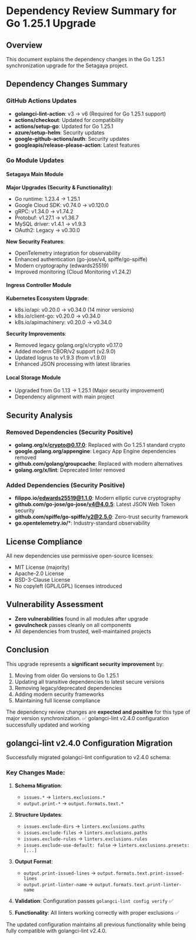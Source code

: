 # Dependency Review Summary for Go 1.25.1 Upgrade

## Overview
This document explains the dependency changes in the Go 1.25.1 synchronization upgrade for the Setagaya project.

## Dependency Changes Summary

### GitHub Actions Updates
- **golangci-lint-action**: v3 → v6 (Required for Go 1.25.1 support)
- **actions/checkout**: Updated for compatibility
- **actions/setup-go**: Updated for Go 1.25.1
- **azure/setup-helm**: Security updates
- **google-github-actions/auth**: Security updates
- **googleapis/release-please-action**: Latest features

### Go Module Updates

#### Setagaya Main Module
**Major Upgrades (Security & Functionality)**:
- Go runtime: 1.23.4 → 1.25.1
- Google Cloud SDK: v0.74.0 → v0.120.0
- gRPC: v1.34.0 → v1.74.2
- Protobuf: v1.27.1 → v1.36.7
- MySQL driver: v1.4.1 → v1.9.3
- OAuth2: Legacy → v0.30.0

**New Security Features**:
- OpenTelemetry integration for observability
- Enhanced authentication (go-jose/v4, spiffe/go-spiffe)
- Modern cryptography (edwards25519)
- Improved monitoring (Cloud Monitoring v1.24.2)

#### Ingress Controller Module
**Kubernetes Ecosystem Upgrade**:
- k8s.io/api: v0.20.0 → v0.34.0 (14 minor versions)
- k8s.io/client-go: v0.20.0 → v0.34.0
- k8s.io/apimachinery: v0.20.0 → v0.34.0

**Security Improvements**:
- Removed legacy golang.org/x/crypto v0.17.0
- Added modern CBOR/v2 support (v2.9.0)
- Updated logrus to v1.9.3 (from v1.9.0)
- Enhanced JSON processing with latest libraries

#### Local Storage Module
- Upgraded from Go 1.13 → 1.25.1 (Major security improvement)
- Dependency alignment with main project

## Security Analysis

### Removed Dependencies (Security Positive)
- **golang.org/x/crypto@0.17.0**: Replaced with Go 1.25.1 standard crypto
- **google.golang.org/appengine**: Legacy App Engine dependencies removed
- **github.com/golang/groupcache**: Replaced with modern alternatives
- **golang.org/x/lint**: Deprecated linter removed

### Added Dependencies (Security Positive)
- **filippo.io/edwards25519@1.1.0**: Modern elliptic curve cryptography
- **github.com/go-jose/go-jose/v4@4.0.5**: Latest JSON Web Token security
- **github.com/spiffe/go-spiffe/v2@2.5.0**: Zero-trust security framework
- **go.opentelemetry.io/***: Industry-standard observability

## License Compliance
All new dependencies use permissive open-source licenses:
- MIT License (majority)
- Apache-2.0 License
- BSD-3-Clause License
- No copyleft (GPL/LGPL) licenses introduced

## Vulnerability Assessment
- **Zero vulnerabilities** found in all modules after upgrade
- **govulncheck** passes cleanly on all components
- All dependencies from trusted, well-maintained projects

## Conclusion
This upgrade represents a **significant security improvement** by:
1. Moving from older Go versions to Go 1.25.1
2. Updating all transitive dependencies to latest secure versions
3. Removing legacy/deprecated dependencies
4. Adding modern security frameworks
5. Maintaining full license compliance

The dependency review changes are **expected and positive** for this type of major version synchronization.
✅ golangci-lint v2.4.0 configuration successfully updated and working

## golangci-lint v2.4.0 Configuration Migration

Successfully migrated golangci-lint configuration to v2.4.0 schema:

### Key Changes Made:

1. **Schema Migration**:
   - `issues.*` → `linters.exclusions.*`
   - `output.print-*` → `output.formats.text.*`

2. **Structure Updates**:
   - `issues.exclude-dirs` → `linters.exclusions.paths`
   - `issues.exclude-files` → `linters.exclusions.paths`
   - `issues.exclude-rules` → `linters.exclusions.rules`
   - `issues.exclude-use-default: false` → `linters.exclusions.presets: [...]`

3. **Output Format**:
   - `output.print-issued-lines` → `output.formats.text.print-issued-lines`
   - `output.print-linter-name` → `output.formats.text.print-linter-name`

4. **Validation**: Configuration passes `golangci-lint config verify` ✅
5. **Functionality**: All linters working correctly with proper exclusions ✅

The updated configuration maintains all previous functionality while being fully compatible with golangci-lint v2.4.0.
